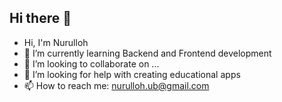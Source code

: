 ## Hi there 👋

<!--
**nurulloh-dev/nurulloh-dev** is a ✨ _special_ ✨ repository because its `README.md` (this file) appears on your GitHub profile.

Here are some ideas to get you started:

- 🔭 I’m currently working on ...
- 🌱 I’m currently learning ...
- 👯 I’m looking to collaborate on ...
- 🤔 I’m looking for help with ...
- 💬 Ask me about ...
- 📫 How to reach me: ...
- 😄 Pronouns: ...
- ⚡ Fun fact: ...
-->
- Hi, I'm Nurulloh
- 🌱 I’m currently learning Backend and Frontend development
- 👯 I’m looking to collaborate on ...
- 🤔 I’m looking for help with creating educational apps
- 📫 How to reach me: nurulloh.ub@gmail.com
